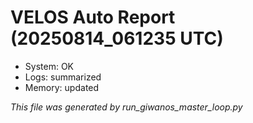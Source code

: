 # VELOS Auto Report (20250814_061235 UTC)

- System: OK
- Logs: summarized
- Memory: updated

_This file was generated by run_giwanos_master_loop.py_
